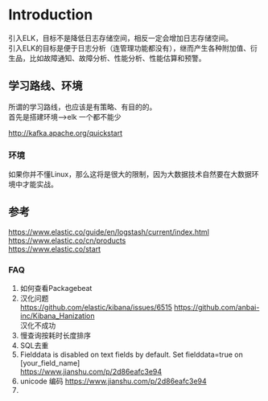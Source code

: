 # Introduction

引入ELK，目标不是降低日志存储空间，相反一定会增加日志存储空间。  
引入ELK的目标是便于日志分析（连管理功能都没有），继而产生各种附加值、衍生品，比如故障通知、故障分析、性能分析、性能估算和预警。  

## 学习路线、环境

所谓的学习路线，也应该是有策略、有目的的。  
首先是搭建环境-->elk 一个都不能少  

http://kafka.apache.org/quickstart  

### 环境

如果你并不懂Linux，那么这将是很大的限制，因为大数据技术自然要在大数据环境中才能实战。  

## 参考

https://www.elastic.co/guide/en/logstash/current/index.html  
https://www.elastic.co/cn/products  
https://www.elastic.co/start  

### FAQ

1. 如何查看Packagebeat
2. 汉化问题  
  https://github.com/elastic/kibana/issues/6515 
  https://github.com/anbai-inc/Kibana_Hanization  
  汉化不成功
3. 慢查询按耗时长度排序
4. SQL去重
5. Fielddata is disabled on text fields by default. Set fielddata=true on [your_field_name]  
  https://www.jianshu.com/p/2d86eafc3e94  
6. unicode 编码
  https://www.jianshu.com/p/2d86eafc3e94  
7. 